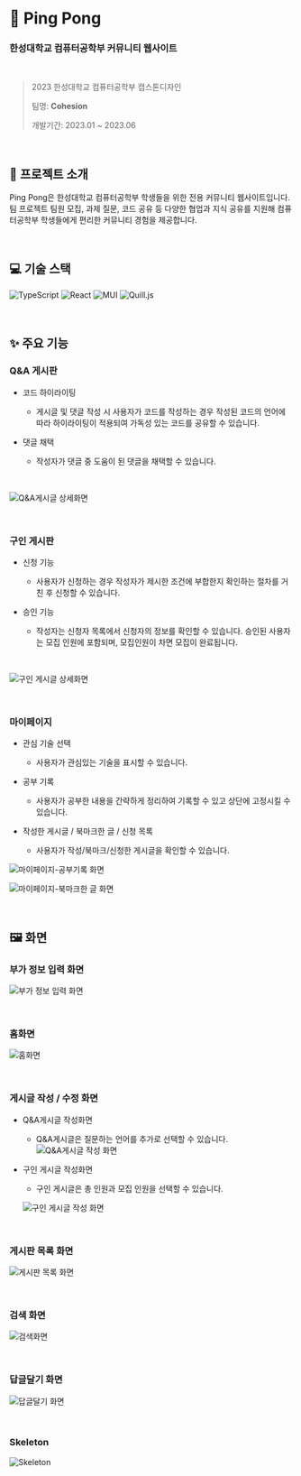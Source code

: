 # 🏓 Ping Pong

### 한성대학교 컴퓨터공학부 커뮤니티 웹사이트

<br/>

> 2023 한성대학교 컴퓨터공학부 캡스톤디자인
>
> 팀명: **Cohesion**
>
> 개발기간: 2023.01 ~ 2023.06

<br/>

## 🚀 프로젝트 소개

Ping Pong은 한성대학교 컴퓨터공학부 학생들을 위한 전용 커뮤니티 웹사이트입니다.
<br/> 팀 프로젝트 팀원 모집, 과제 질문, 코드 공유 등 다양한 협업과 지식 공유를 지원해 컴퓨터공학부 학생들에게 편리한 커뮤니티 경험을 제공합니다.

<br/>

## 💻 기술 스택

![TypeScript](https://img.shields.io/badge/TypeScript-007ACC?logo=typescript&logoColor=white)
![React](https://img.shields.io/badge/React-61DAFB?logo=react&logoColor=white)
![MUI](https://img.shields.io/badge/MUI-007FFF?logo=mui&logoColor=white)
![Quill.js](https://img.shields.io/badge/Quill.js-333333?logo=quilljs&logoColor=white)

<br/>

## ✨ 주요 기능

### Q&A 게시판

- 코드 하이라이팅

  - 게시글 및 댓글 작성 시 사용자가 코드를 작성하는 경우 작성된 코드의 언어에 따라 하이라이팅이 적용되여 가독성 있는 코드를 공유할 수 있습니다.

- 댓글 채택

  - 작성자가 댓글 중 도움이 된 댓글을 채택할 수 있습니다.

<br/>

![Q&A게시글 상세화면](https://github.com/user-attachments/assets/1b2f2d4f-5f43-4e2d-9cee-d13f05cbcefe)

<br/>

### 구인 게시판

- 신청 기능

  - 사용자가 신청하는 경우 작성자가 제시한 조건에 부합한지 확인하는 절차를 거친 후 신청할 수 있습니다.

- 승인 기능

  - 작성자는 신청자 목록에서 신청자의 정보를 확인할 수 있습니다. 승인된 사용자는 모집 인원에 포함되며, 모집인원이 차면 모집이 완료됩니다.

<br/>

![구인 게시글 상세화면](https://github.com/user-attachments/assets/871febdd-6121-48d0-bce4-4731860f3bcd)

<br/>

### 마이페이지

- 관심 기술 선택

  - 사용자가 관심있는 기술을 표시할 수 있습니다.

- 공부 기록

  - 사용자가 공부한 내용을 간략하게 정리하여 기록할 수 있고 상단에 고정시킬 수 있습니다.

- 작성한 게시글 / 북마크한 글 / 신청 목록

  - 사용자가 작성/북마크/신청한 게시글을 확인할 수 있습니다.

![마이페이지-공부기록 화면](https://github.com/user-attachments/assets/3637cbaa-458e-4450-bff7-1e1a7634f9aa)

![마이페이지-북마크한 글 화면](https://github.com/user-attachments/assets/3a7f58b2-95d3-435e-b32e-f544b023bb51)

<br/>

## 🖼️ 화면

### 부가 정보 입력 화면

![부가 정보 입력 화면](https://github.com/user-attachments/assets/40f45df4-481e-49a9-9a41-131f27ffda70)

<br/>

### 홈화면

![홈화면](https://github.com/user-attachments/assets/6a97bff4-abbd-4017-a63b-0dc49a5ac41e)

<br/>

### 게시글 작성 / 수정 화면

- Q&A게시글 작성화면

  - Q&A게시글은 질문하는 언어를 추가로 선택할 수 있습니다.
  ![Q&A게시글 작성 화면](https://github.com/user-attachments/assets/46e4fed1-59ed-44d8-bea6-28797691b72a)

- 구인 게시글 작성화면

  - 구인 게시글은 총 인원과 모집 인원을 선택할 수 있습니다.
  
  ![구인 게시글 작성 화면](https://github.com/user-attachments/assets/b1ba6ca5-d3ac-4ee0-a58d-313c67d36600)

<br/>

### 게시판 목록 화면

![게시판 목록 화면](https://github.com/user-attachments/assets/82c4a697-922b-4a6e-ad6a-52baad0b5f80)

<br/>

### 검색 화면

![검색화면](https://github.com/user-attachments/assets/64462c20-df5a-436b-b09e-1e0dc225848d)

<br/>

### 답글달기 화면

![답글달기 화면](https://github.com/user-attachments/assets/4a51ff7f-09ba-4251-98bf-d5b415fecc88)

<br/>

### Skeleton

![Skeleton](https://github.com/user-attachments/assets/71af21f7-525f-4251-9b13-70d3ea8c493b)

